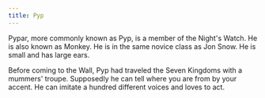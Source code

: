 ```yaml
---
title: Pyp
---
```


Pypar, more commonly known as Pyp, is a member of the Night's Watch. He is also known as Monkey. He is in the same novice class as Jon Snow. He is small and has large ears.

Before coming to the Wall, Pyp had traveled the Seven Kingdoms with a mummers' troupe. Supposedly he can tell where you are from by your accent. He can imitate a hundred different voices and loves to act. 


